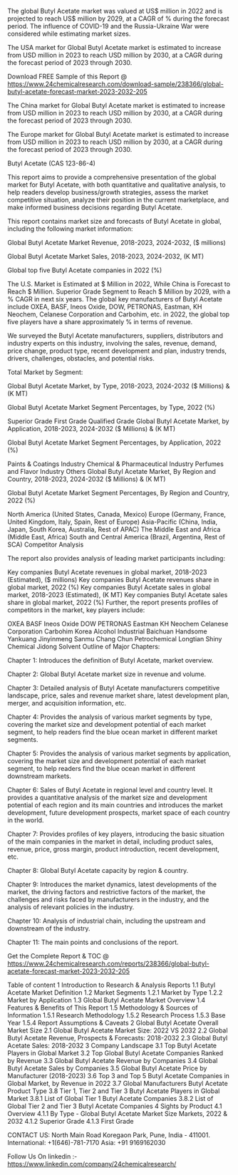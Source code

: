 The global Butyl Acetate market was valued at US$ million in 2022 and is projected to reach US$ million by 2029, at a CAGR of % during the forecast period. The influence of COVID-19 and the Russia-Ukraine War were considered while estimating market sizes.

The USA market for Global Butyl Acetate market is estimated to increase from USD million in 2023 to reach USD million by 2030, at a CAGR during the forecast period of 2023 through 2030.

Download FREE Sample of this Report @ https://www.24chemicalresearch.com/download-sample/238366/global-butyl-acetate-forecast-market-2023-2032-205

The China market for Global Butyl Acetate market is estimated to increase from USD million in 2023 to reach USD million by 2030, at a CAGR during the forecast period of 2023 through 2030.

The Europe market for Global Butyl Acetate market is estimated to increase from USD million in 2023 to reach USD million by 2030, at a CAGR during the forecast period of 2023 through 2030.

Butyl Acetate (CAS 123-86-4)

This report aims to provide a comprehensive presentation of the global market for Butyl Acetate, with both quantitative and qualitative analysis, to help readers develop business/growth strategies, assess the market competitive situation, analyze their position in the current marketplace, and make informed business decisions regarding Butyl Acetate.

This report contains market size and forecasts of Butyl Acetate in global, including the following market information:

Global Butyl Acetate Market Revenue, 2018-2023, 2024-2032, ($ millions)

Global Butyl Acetate Market Sales, 2018-2023, 2024-2032, (K MT)

Global top five Butyl Acetate companies in 2022 (%)

The U.S. Market is Estimated at $ Million in 2022, While China is Forecast to Reach $ Million.
Superior Grade Segment to Reach $ Million by 2029, with a % CAGR in next six years.
The global key manufacturers of Butyl Acetate include OXEA, BASF, Ineos Oxide, DOW, PETRONAS, Eastman, KH Neochem, Celanese Corporation and Carbohim, etc. in 2022, the global top five players have a share approximately % in terms of revenue.

We surveyed the Butyl Acetate manufacturers, suppliers, distributors and industry experts on this industry, involving the sales, revenue, demand, price change, product type, recent development and plan, industry trends, drivers, challenges, obstacles, and potential risks.

Total Market by Segment:

Global Butyl Acetate Market, by Type, 2018-2023, 2024-2032 ($ Millions) & (K MT)

Global Butyl Acetate Market Segment Percentages, by Type, 2022 (%)

Superior Grade
First Grade
Qualified Grade
Global Butyl Acetate Market, by Application, 2018-2023, 2024-2032 ($ Millions) & (K MT)

Global Butyl Acetate Market Segment Percentages, by Application, 2022 (%)

Paints & Coatings Industry
Chemical & Pharmaceutical Industry
Perfumes and Flavor Industry
Others
Global Butyl Acetate Market, By Region and Country, 2018-2023, 2024-2032 ($ Millions) & (K MT)

Global Butyl Acetate Market Segment Percentages, By Region and Country, 2022 (%)

North America (United States, Canada, Mexico)
Europe (Germany, France, United Kingdom, Italy, Spain, Rest of Europe)
Asia-Pacific (China, India, Japan, South Korea, Australia, Rest of APAC)
The Middle East and Africa (Middle East, Africa)
South and Central America (Brazil, Argentina, Rest of SCA)
Competitor Analysis

The report also provides analysis of leading market participants including:

Key companies Butyl Acetate revenues in global market, 2018-2023 (Estimated), ($ millions)
Key companies Butyl Acetate revenues share in global market, 2022 (%)
Key companies Butyl Acetate sales in global market, 2018-2023 (Estimated), (K MT)
Key companies Butyl Acetate sales share in global market, 2022 (%)
Further, the report presents profiles of competitors in the market, key players include:

OXEA
BASF
Ineos Oxide
DOW
PETRONAS
Eastman
KH Neochem
Celanese Corporation
Carbohim
Korea Alcohol Industrial
Baichuan
Handsome
Yankuang
Jinyinmeng
Sanmu
Chang Chun Petrochemical
Longtian
Shiny Chemical
Jidong Solvent
Outline of Major Chapters:

Chapter 1: Introduces the definition of Butyl Acetate, market overview.

Chapter 2: Global Butyl Acetate market size in revenue and volume.

Chapter 3: Detailed analysis of Butyl Acetate manufacturers competitive landscape, price, sales and revenue market share, latest development plan, merger, and acquisition information, etc.

Chapter 4: Provides the analysis of various market segments by type, covering the market size and development potential of each market segment, to help readers find the blue ocean market in different market segments.

Chapter 5: Provides the analysis of various market segments by application, covering the market size and development potential of each market segment, to help readers find the blue ocean market in different downstream markets.

Chapter 6: Sales of Butyl Acetate in regional level and country level. It provides a quantitative analysis of the market size and development potential of each region and its main countries and introduces the market development, future development prospects, market space of each country in the world.

Chapter 7: Provides profiles of key players, introducing the basic situation of the main companies in the market in detail, including product sales, revenue, price, gross margin, product introduction, recent development, etc.

Chapter 8: Global Butyl Acetate capacity by region & country.

Chapter 9: Introduces the market dynamics, latest developments of the market, the driving factors and restrictive factors of the market, the challenges and risks faced by manufacturers in the industry, and the analysis of relevant policies in the industry.

Chapter 10: Analysis of industrial chain, including the upstream and downstream of the industry.

Chapter 11: The main points and conclusions of the report.

Get the Complete Report & TOC @ https://www.24chemicalresearch.com/reports/238366/global-butyl-acetate-forecast-market-2023-2032-205

Table of content
1 Introduction to Research & Analysis Reports
1.1 Butyl Acetate Market Definition
1.2 Market Segments
1.2.1 Market by Type
1.2.2 Market by Application
1.3 Global Butyl Acetate Market Overview
1.4 Features & Benefits of This Report
1.5 Methodology & Sources of Information
1.5.1 Research Methodology
1.5.2 Research Process
1.5.3 Base Year
1.5.4 Report Assumptions & Caveats
2 Global Butyl Acetate Overall Market Size
2.1 Global Butyl Acetate Market Size: 2022 VS 2032
2.2 Global Butyl Acetate Revenue, Prospects & Forecasts: 2018-2032
2.3 Global Butyl Acetate Sales: 2018-2032
3 Company Landscape
3.1 Top Butyl Acetate Players in Global Market
3.2 Top Global Butyl Acetate Companies Ranked by Revenue
3.3 Global Butyl Acetate Revenue by Companies
3.4 Global Butyl Acetate Sales by Companies
3.5 Global Butyl Acetate Price by Manufacturer (2018-2023)
3.6 Top 3 and Top 5 Butyl Acetate Companies in Global Market, by Revenue in 2022
3.7 Global Manufacturers Butyl Acetate Product Type
3.8 Tier 1, Tier 2 and Tier 3 Butyl Acetate Players in Global Market
3.8.1 List of Global Tier 1 Butyl Acetate Companies
3.8.2 List of Global Tier 2 and Tier 3 Butyl Acetate Companies
4 Sights by Product
4.1 Overview
4.1.1 By Type - Global Butyl Acetate Market Size Markets, 2022 & 2032
4.1.2 Superior Grade
4.1.3 First Grade

CONTACT US:
North Main Road Koregaon Park, Pune, India - 411001.
International: +1(646)-781-7170
Asia: +91 9169162030

Follow Us On linkedin :- https://www.linkedin.com/company/24chemicalresearch/
